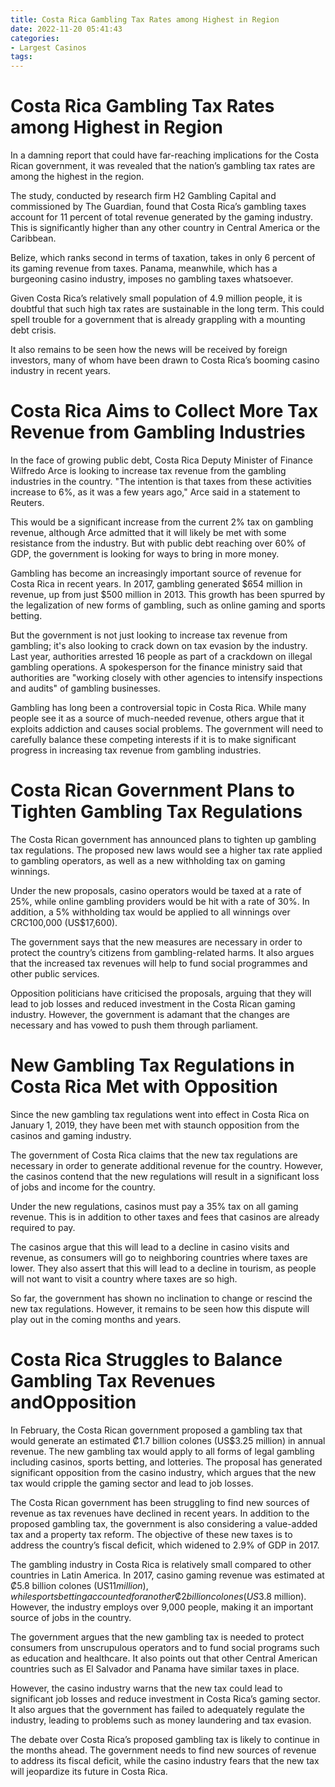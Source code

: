 ```yaml
---
title: Costa Rica Gambling Tax Rates among Highest in Region
date: 2022-11-20 05:41:43
categories:
- Largest Casinos
tags:
---
```



#  Costa Rica Gambling Tax Rates among Highest in Region

In a damning report that could have far-reaching implications for the Costa Rican government, it was revealed that the nation’s gambling tax rates are among the highest in the region.

The study, conducted by research firm H2 Gambling Capital and commissioned by The Guardian, found that Costa Rica’s gambling taxes account for 11 percent of total revenue generated by the gaming industry. This is significantly higher than any other country in Central America or the Caribbean.

Belize, which ranks second in terms of taxation, takes in only 6 percent of its gaming revenue from taxes. Panama, meanwhile, which has a burgeoning casino industry, imposes no gambling taxes whatsoever.

Given Costa Rica’s relatively small population of 4.9 million people, it is doubtful that such high tax rates are sustainable in the long term. This could spell trouble for a government that is already grappling with a mounting debt crisis.

It also remains to be seen how the news will be received by foreign investors, many of whom have been drawn to Costa Rica’s booming casino industry in recent years.

#  Costa Rica Aims to Collect More Tax Revenue from Gambling Industries

In the face of growing public debt, Costa Rica Deputy Minister of Finance Wilfredo Arce is looking to increase tax revenue from the gambling industries in the country. "The intention is that taxes from these activities increase to 6%, as it was a few years ago," Arce said in a statement to Reuters.

This would be a significant increase from the current 2% tax on gambling revenue, although Arce admitted that it will likely be met with some resistance from the industry. But with public debt reaching over 60% of GDP, the government is looking for ways to bring in more money.

Gambling has become an increasingly important source of revenue for Costa Rica in recent years. In 2017, gambling generated $654 million in revenue, up from just $500 million in 2013. This growth has been spurred by the legalization of new forms of gambling, such as online gaming and sports betting.

But the government is not just looking to increase tax revenue from gambling; it's also looking to crack down on tax evasion by the industry. Last year, authorities arrested 16 people as part of a crackdown on illegal gambling operations. A spokesperson for the finance ministry said that authorities are "working closely with other agencies to intensify inspections and audits" of gambling businesses.

Gambling has long been a controversial topic in Costa Rica. While many people see it as a source of much-needed revenue, others argue that it exploits addiction and causes social problems. The government will need to carefully balance these competing interests if it is to make significant progress in increasing tax revenue from gambling industries.

#  Costa Rican Government Plans to Tighten Gambling Tax Regulations

The Costa Rican government has announced plans to tighten up gambling tax regulations. The proposed new laws would see a higher tax rate applied to gambling operators, as well as a new withholding tax on gaming winnings.

Under the new proposals, casino operators would be taxed at a rate of 25%, while online gambling providers would be hit with a rate of 30%. In addition, a 5% withholding tax would be applied to all winnings over CRC100,000 (US$17,600).

The government says that the new measures are necessary in order to protect the country’s citizens from gambling-related harms. It also argues that the increased tax revenues will help to fund social programmes and other public services.

Opposition politicians have criticised the proposals, arguing that they will lead to job losses and reduced investment in the Costa Rican gaming industry. However, the government is adamant that the changes are necessary and has vowed to push them through parliament.

#  New Gambling Tax Regulations in Costa Rica Met with Opposition

Since the new gambling tax regulations went into effect in Costa Rica on January 1, 2019, they have been met with staunch opposition from the casinos and gaming industry.

The government of Costa Rica claims that the new tax regulations are necessary in order to generate additional revenue for the country. However, the casinos contend that the new regulations will result in a significant loss of jobs and income for the country.

Under the new regulations, casinos must pay a 35% tax on all gaming revenue. This is in addition to other taxes and fees that casinos are already required to pay.

The casinos argue that this will lead to a decline in casino visits and revenue, as consumers will go to neighboring countries where taxes are lower. They also assert that this will lead to a decline in tourism, as people will not want to visit a country where taxes are so high.

So far, the government has shown no inclination to change or rescind the new tax regulations. However, it remains to be seen how this dispute will play out in the coming months and years.

#  Costa Rica Struggles to Balance Gambling Tax Revenues andOpposition

In February, the Costa Rican government proposed a gambling tax that would generate an estimated ₡1.7 billion colones (US$3.25 million) in annual revenue. The new gambling tax would apply to all forms of legal gambling including casinos, sports betting, and lotteries. The proposal has generated significant opposition from the casino industry, which argues that the new tax would cripple the gaming sector and lead to job losses.

The Costa Rican government has been struggling to find new sources of revenue as tax revenues have declined in recent years. In addition to the proposed gambling tax, the government is also considering a value-added tax and a property tax reform. The objective of these new taxes is to address the country’s fiscal deficit, which widened to 2.9% of GDP in 2017.

The gambling industry in Costa Rica is relatively small compared to other countries in Latin America. In 2017, casino gaming revenue was estimated at ₡5.8 billion colones (US$11 million), while sports betting accounted for another ₡2 billion colones (US$3.8 million). However, the industry employs over 9,000 people, making it an important source of jobs in the country.

The government argues that the new gambling tax is needed to protect consumers from unscrupulous operators and to fund social programs such as education and healthcare. It also points out that other Central American countries such as El Salvador and Panama have similar taxes in place.

However, the casino industry warns that the new tax could lead to significant job losses and reduce investment in Costa Rica’s gaming sector. It also argues that the government has failed to adequately regulate the industry, leading to problems such as money laundering and tax evasion.

The debate over Costa Rica’s proposed gambling tax is likely to continue in the months ahead. The government needs to find new sources of revenue to address its fiscal deficit, while the casino industry fears that the new tax will jeopardize its future in Costa Rica.